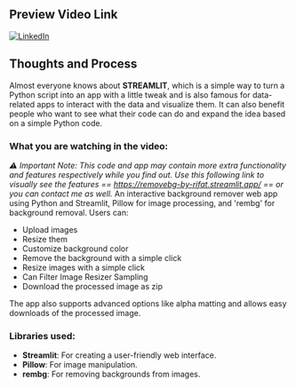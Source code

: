 ## Preview Video Link

[![LinkedIn](https://img.shields.io/badge/LinkedIn-Video-blue?style=flat&logo=linkedin)](https://www.linkedin.com/posts/rifat-anwar-robin_python-streamlit-pillow-activity-7245528260296523776-kGkJ?utm_source=share&utm_medium=member_desktop)

## Thoughts and Process
Almost everyone knows about **STREAMLIT**, which is a simple way to turn a Python script into an app with a little tweak and is also famous for data-related apps to interact with the data and visualize them. It can also benefit people who want to see what their code can do and expand the idea based on a simple Python code.

### What you are watching in the video:
*⚠️ Important Note: This code and app may contain more extra functionality and features respectively while you find out. Use this following link to visually see the features == https://removebg-by-rifat.streamlit.app/ ==  or you can contact me as well.*
An interactive background remover web app using Python and Streamlit, Pillow for image processing, and 'rembg' for background removal. Users can:

- Upload images
- Resize them
- Customize background color
- Remove the background with a simple click
- Resize images with a simple click
- Can Filter Image Resizer Sampling
- Download the processed image as zip

The app also supports advanced options like alpha matting and allows easy downloads of the processed image.

### Libraries used:
- **Streamlit**: For creating a user-friendly web interface.
- **Pillow**: For image manipulation.
- **rembg**: For removing backgrounds from images.
